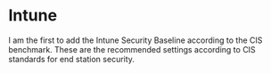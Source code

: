# Intune
I am the first to add the Intune Security Baseline according to the CIS benchmark. These are the recommended settings according to CIS standards for end station security.
